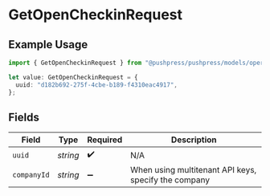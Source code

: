 # GetOpenCheckinRequest

## Example Usage

```typescript
import { GetOpenCheckinRequest } from "@pushpress/pushpress/models/operations";

let value: GetOpenCheckinRequest = {
  uuid: "d182b692-275f-4cbe-b189-f4310eac4917",
};
```

## Fields

| Field                                                | Type                                                 | Required                                             | Description                                          |
| ---------------------------------------------------- | ---------------------------------------------------- | ---------------------------------------------------- | ---------------------------------------------------- |
| `uuid`                                               | *string*                                             | :heavy_check_mark:                                   | N/A                                                  |
| `companyId`                                          | *string*                                             | :heavy_minus_sign:                                   | When using multitenant API keys, specify the company |